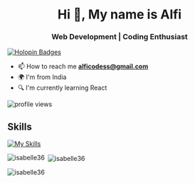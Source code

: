 
<h1 align="center">Hi 👋, My name is Alfi</h1> 
<h3 align="center">Web Development | Coding Enthusiast</h3>

[![Holopin Badges](https://holopin.me/isabelle36)](https://holopin.io/@isabelle36)

- 📫 How to reach me **alficodess@gmail.com**
- 🌍 I'm from India
- 🔍 I'm currently learning React

![profile views](https://komarev.com/ghpvc/?username=isabelle36&color=green&style=blueviolet)


<h2>Skills</h2>

[![My Skills](https://skillicons.dev/icons?i=js,html,css,c,java,react,nodejs)](https://skillicons.dev)


<p><img align="left" src="https://github-readme-stats.vercel.app/api/top-langs?username=isabelle36&show_icons=true&locale=en&layout=compact" alt="isabelle36" /></p>

<p>&nbsp;<img align="center" src="https://github-readme-stats.vercel.app/api?username=isabelle36&show_icons=true&locale=en" alt="isabelle36" /></p>

<p><img align="center" src="https://github-readme-streak-stats.herokuapp.com/?user=isabelle36&" alt="isabelle36" /></p>
